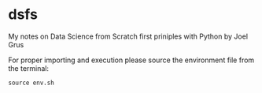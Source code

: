 # dsfs
My notes on Data Science from Scratch first priniples with Python by Joel Grus 


For proper importing and execution please source the environment file from the terminal:

```
source env.sh
```

